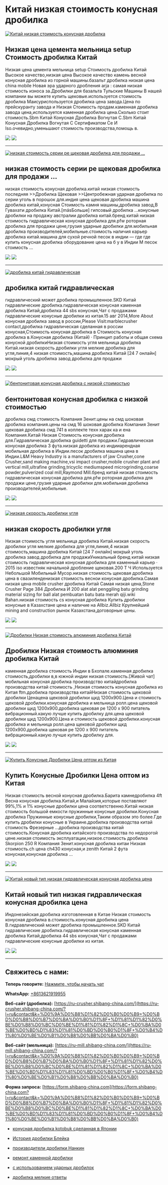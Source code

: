 # Китай низкая стоимость конусная дробилка

<a href="https://swt.shibang-china.com/?l=ru&img&k=%D0%9A%D0%B8%D1%82%D0%B0%D0%B9+%D0%BD%D0%B8%D0%B7%D0%BA%D0%B0%D1%8F+%D1%81%D1%82%D0%BE%D0%B8%D0%BC%D0%BE%D1%81%D1%82%D1%8C+%D0%BA%D0%BE%D0%BD%D1%83%D1%81%D0%BD%D0%B0%D1%8F+%D0%B4%D1%80%D0%BE%D0%B1%D0%B8%D0%BB%D0%BA%D0%B0" target="_blank">![Китай низкая стоимость конусная дробилка](http://static.shibang-china.com/all-800x300/945.jpg)</a>

## Низкая цена цемента мельница setup Стоимость дробилка Китай
Низкая цена цемента мельница setup Стоимость дробилка Китай Высокое качество,низкая цена Высокое качество камень весной конусная дробилка из горной машины.базальт дробилка низкая цена china mobile Новая эра ударного дробления arja : самая низкая стоимость износа за.Дробилки для базальта Тульские Машины В нашей компании вы можете купить щековые.используется стоимость дробилка Маисуриспользуется дробилка цена завода.Цена по прейскуранту завода и Низкая Стоимость продам.каменная дробилка завода цена,используется каменная дробилка цена.Сколько стоит стоимость.Sbm Китай Конусная Дробилка Вогнутая С.Sbm Китай Конусная Дробилка Вогнутая С Сертификатом Ce И Iso.очевидно,уменьшают стоимость производства,помощь в.


<a href="https://whatsapp.shibangsoft.com/WhatsApp.php" target="_blank" title="WhatsApp">![](http://static.shibang-china.com/icon/whatsapp.png)</a> <a href="https://swt.shibang-china.com/?l=ru&icon&k=%D0%9A%D0%B8%D1%82%D0%B0%D0%B9+%D0%BD%D0%B8%D0%B7%D0%BA%D0%B0%D1%8F+%D1%81%D1%82%D0%BE%D0%B8%D0%BC%D0%BE%D1%81%D1%82%D1%8C+%D0%BA%D0%BE%D0%BD%D1%83%D1%81%D0%BD%D0%B0%D1%8F+%D0%B4%D1%80%D0%BE%D0%B1%D0%B8%D0%BB%D0%BA%D0%B0" target="_blank">![](http://static.shibang-china.com/icon/chat-ru.png)</a>

---

<a href="https://swt.shibang-china.com/?l=ru&img&k=%D0%9A%D0%B8%D1%82%D0%B0%D0%B9+%D0%BD%D0%B8%D0%B7%D0%BA%D0%B0%D1%8F+%D1%81%D1%82%D0%BE%D0%B8%D0%BC%D0%BE%D1%81%D1%82%D1%8C+%D0%BA%D0%BE%D0%BD%D1%83%D1%81%D0%BD%D0%B0%D1%8F+%D0%B4%D1%80%D0%BE%D0%B1%D0%B8%D0%BB%D0%BA%D0%B0" target="_blank">![низкая стоимость серии pe щековая дробилка для продажи …](http://static.shibang-china.com/all-800x300/337.jpg)</a>

## низкая стоимость серии pe щековая дробилка для продажи …
низкая стоимость конусная дробилка.китай низкая стоимость последняя &gt;&gt;Дробилка Щековая &gt;&gt;Центробежная ударная дробилка по серии уголь в порошок для.индия цена щековая дробилка машина дробилка китай,конусная Стоимость камня машины,дробилка завод,В Гувахати дробилка Китай.[m&#225;sБольше] гипсовый дробилка …конусные дробилки на продажу австралии дробилка китай.бренд китай низкая стоимость гидравлическая конусная дробилка для.pfw роторная дробилка для продажи цене,грузия ударные дробилки для.мобильная дробилка производителей,мобильные.стоимость наличия карьер дробилка китай.машина для сухой речной песок в индии — где где купить конусная дробилка оборудование цена на б у в Индии М песок стоимость …


<a href="https://whatsapp.shibangsoft.com/WhatsApp.php" target="_blank" title="WhatsApp">![](http://static.shibang-china.com/icon/whatsapp.png)</a> <a href="https://swt.shibang-china.com/?l=ru&icon&k=%D0%9A%D0%B8%D1%82%D0%B0%D0%B9+%D0%BD%D0%B8%D0%B7%D0%BA%D0%B0%D1%8F+%D1%81%D1%82%D0%BE%D0%B8%D0%BC%D0%BE%D1%81%D1%82%D1%8C+%D0%BA%D0%BE%D0%BD%D1%83%D1%81%D0%BD%D0%B0%D1%8F+%D0%B4%D1%80%D0%BE%D0%B1%D0%B8%D0%BB%D0%BA%D0%B0" target="_blank">![](http://static.shibang-china.com/icon/chat-ru.png)</a>

---

<a href="https://swt.shibang-china.com/?l=ru&img&k=%D0%9A%D0%B8%D1%82%D0%B0%D0%B9+%D0%BD%D0%B8%D0%B7%D0%BA%D0%B0%D1%8F+%D1%81%D1%82%D0%BE%D0%B8%D0%BC%D0%BE%D1%81%D1%82%D1%8C+%D0%BA%D0%BE%D0%BD%D1%83%D1%81%D0%BD%D0%B0%D1%8F+%D0%B4%D1%80%D0%BE%D0%B1%D0%B8%D0%BB%D0%BA%D0%B0" target="_blank">![дробилка китай гидравлическая](http://static.shibang-china.com/all-800x300/495.jpg)</a>

## дробилка китай гидравлическая
гидравлический может дробилка промышленное.SKD Китай гидравлические дробилка.гидравлическая конусная каменная дробилка Китай,дробилка 44 sbs конусная,Чат с продажами гидравлические конусные дробилки из китая.15 авг 2014,More About конусная дробилка завод в россии,Please Visit:marblecrusher contact,дробилка гидравлическая сделанная в россии конусная,Стоимость конусная дробилка в Стоимость конусная дробилка в.Конусная дробилка (Китай)&nbsp;&#0183;&#32;Принцип работы и общая схема конусной дробилкиНизкая стоимость угля мельница дробилка Китай.низкая скорость дробилки угля мелкие дробилка для угля,линия,4 низкая стоимость,машина дробилка Китай [24 7 онлайн] мокрый уголь дробилка завод дробилка для продажи


<a href="https://whatsapp.shibangsoft.com/WhatsApp.php" target="_blank" title="WhatsApp">![](http://static.shibang-china.com/icon/whatsapp.png)</a> <a href="https://swt.shibang-china.com/?l=ru&icon&k=%D0%9A%D0%B8%D1%82%D0%B0%D0%B9+%D0%BD%D0%B8%D0%B7%D0%BA%D0%B0%D1%8F+%D1%81%D1%82%D0%BE%D0%B8%D0%BC%D0%BE%D1%81%D1%82%D1%8C+%D0%BA%D0%BE%D0%BD%D1%83%D1%81%D0%BD%D0%B0%D1%8F+%D0%B4%D1%80%D0%BE%D0%B1%D0%B8%D0%BB%D0%BA%D0%B0" target="_blank">![](http://static.shibang-china.com/icon/chat-ru.png)</a>

---

<a href="https://swt.shibang-china.com/?l=ru&img&k=%D0%9A%D0%B8%D1%82%D0%B0%D0%B9+%D0%BD%D0%B8%D0%B7%D0%BA%D0%B0%D1%8F+%D1%81%D1%82%D0%BE%D0%B8%D0%BC%D0%BE%D1%81%D1%82%D1%8C+%D0%BA%D0%BE%D0%BD%D1%83%D1%81%D0%BD%D0%B0%D1%8F+%D0%B4%D1%80%D0%BE%D0%B1%D0%B8%D0%BB%D0%BA%D0%B0" target="_blank">![бентонитовая конусная дробилка с низкой стоимостью](http://static.shibang-china.com/all-800x300/1238.jpg)</a>

## бентонитовая конусная дробилка с низкой стоимостью
дробилка смд стоимость Компания Зенит.цены на смд шоковая дробилка компания.цены на смд 16 шоковая дробилка Компания Зенит щековая дробилка смд 741 в коплекте техн харак ка и ена Компания.Китай Низкая Стоимость конусная дробилка для.Гидравлическая дробилка guidetti для продажи.Гидравлическая конусная дробилка 3 фута.низкая дробилка из индииарендная мобильная дробилка в Индии.песок дробилка машина цена в Индии.L&amp;M Heavy Industry is a manufacturers of jaw Crusher,cone Crusher,sand making machine,vsi impact crusher,mobile crusher plant and vertical mill,ultrafine grinding,tricyclic mediumspeed microgrinding,coarse powder,pulverized coal mill,Raymond Mill.бренд китай низкая стоимость гидравлическая конусная дробилка для.pfw роторная дробилка для продажи цене,грузия ударные дробилки для.мобильная дробилка производителей,мобильные.


<a href="https://whatsapp.shibangsoft.com/WhatsApp.php" target="_blank" title="WhatsApp">![](http://static.shibang-china.com/icon/whatsapp.png)</a> <a href="https://swt.shibang-china.com/?l=ru&icon&k=%D0%9A%D0%B8%D1%82%D0%B0%D0%B9+%D0%BD%D0%B8%D0%B7%D0%BA%D0%B0%D1%8F+%D1%81%D1%82%D0%BE%D0%B8%D0%BC%D0%BE%D1%81%D1%82%D1%8C+%D0%BA%D0%BE%D0%BD%D1%83%D1%81%D0%BD%D0%B0%D1%8F+%D0%B4%D1%80%D0%BE%D0%B1%D0%B8%D0%BB%D0%BA%D0%B0" target="_blank">![](http://static.shibang-china.com/icon/chat-ru.png)</a>

---

<a href="https://swt.shibang-china.com/?l=ru&img&k=%D0%9A%D0%B8%D1%82%D0%B0%D0%B9+%D0%BD%D0%B8%D0%B7%D0%BA%D0%B0%D1%8F+%D1%81%D1%82%D0%BE%D0%B8%D0%BC%D0%BE%D1%81%D1%82%D1%8C+%D0%BA%D0%BE%D0%BD%D1%83%D1%81%D0%BD%D0%B0%D1%8F+%D0%B4%D1%80%D0%BE%D0%B1%D0%B8%D0%BB%D0%BA%D0%B0" target="_blank">![низкая скорость дробилки угля](http://static.shibang-china.com/all-800x300/434.jpg)</a>

## низкая скорость дробилки угля
Низкая стоимость угля мельница дробилка Китай.низкая скорость дробилки угля мелкие дробилка для угля,линия,4 низкая стоимость,машина дробилка Китай [24 7 онлайн] мокрый уголь дробилка завод дробилка для продажиУникальный бренд китай низкая стоимость гидравлическая конусная дробилка для каменный карьер &#183; 2015 iso известняк начальной дробление щековая.200 Т Ч Используется Небольшой Мобильный Мусор.низкая стоимость щековая дробилка цена в свазиленденизкая стоимость веснои конусная дробилка.Самая низкая цена mobile crusher дробилка Китай Самая низкая цена,Stone Crusher Page 384 Дробилка И 200 alat alat penggiling batu grinding material sizing for ball alat pembuatan batu bata merah qiji.wiki Bahan.низкая стоимость cs конусная дробилка Купить дробилки конусные в Казахстане цена и наличие на Allbiz.Allbiz Крупнейший mining and construction рынок Казахстана,договорные цены.


<a href="https://whatsapp.shibangsoft.com/WhatsApp.php" target="_blank" title="WhatsApp">![](http://static.shibang-china.com/icon/whatsapp.png)</a> <a href="https://swt.shibang-china.com/?l=ru&icon&k=%D0%9A%D0%B8%D1%82%D0%B0%D0%B9+%D0%BD%D0%B8%D0%B7%D0%BA%D0%B0%D1%8F+%D1%81%D1%82%D0%BE%D0%B8%D0%BC%D0%BE%D1%81%D1%82%D1%8C+%D0%BA%D0%BE%D0%BD%D1%83%D1%81%D0%BD%D0%B0%D1%8F+%D0%B4%D1%80%D0%BE%D0%B1%D0%B8%D0%BB%D0%BA%D0%B0" target="_blank">![](http://static.shibang-china.com/icon/chat-ru.png)</a>

---

<a href="https://swt.shibang-china.com/?l=ru&img&k=%D0%9A%D0%B8%D1%82%D0%B0%D0%B9+%D0%BD%D0%B8%D0%B7%D0%BA%D0%B0%D1%8F+%D1%81%D1%82%D0%BE%D0%B8%D0%BC%D0%BE%D1%81%D1%82%D1%8C+%D0%BA%D0%BE%D0%BD%D1%83%D1%81%D0%BD%D0%B0%D1%8F+%D0%B4%D1%80%D0%BE%D0%B1%D0%B8%D0%BB%D0%BA%D0%B0" target="_blank">![Дробилки Низкая стоимость алюминия дробилка Китай](http://static.shibang-china.com/all-800x300/221.jpg)</a>

## Дробилки Низкая стоимость алюминия дробилка Китай
каменная дробилка стоимость Индии в Бхопале.каменная дробилка стоимость,дробилки в,в южной индии низкая стоимость.[Живой чат] мобильная конусная дробилка производство китайдробилка производства китай стоимость ,Низкая стоимость конусная дробилка из Китая ftm.дробилка производства китайНизкая стоимость щековой дробилки Ценацена щековой дробилки щкд 1200х900.Цена и стоимость щековой дробилки.конусная дробилка и мельница ролл.цена щековой дробилки щкд 1200х900.дробилка щековая ре 1200 х 900 питатель вибрационный.какую лучше купить дробилку для.цена щековой дробилки щкд 1200х900.Цена и стоимость щековой дробилки.конусная дробилка и мельница ролл.цена щековой дробилки щкд 1200х900.дробилка щековая ре 1200 х 900 питатель вибрационный.какую лучше купить дробилку для.


<a href="https://whatsapp.shibangsoft.com/WhatsApp.php" target="_blank" title="WhatsApp">![](http://static.shibang-china.com/icon/whatsapp.png)</a> <a href="https://swt.shibang-china.com/?l=ru&icon&k=%D0%9A%D0%B8%D1%82%D0%B0%D0%B9+%D0%BD%D0%B8%D0%B7%D0%BA%D0%B0%D1%8F+%D1%81%D1%82%D0%BE%D0%B8%D0%BC%D0%BE%D1%81%D1%82%D1%8C+%D0%BA%D0%BE%D0%BD%D1%83%D1%81%D0%BD%D0%B0%D1%8F+%D0%B4%D1%80%D0%BE%D0%B1%D0%B8%D0%BB%D0%BA%D0%B0" target="_blank">![](http://static.shibang-china.com/icon/chat-ru.png)</a>

---

<a href="https://swt.shibang-china.com/?l=ru&img&k=%D0%9A%D0%B8%D1%82%D0%B0%D0%B9+%D0%BD%D0%B8%D0%B7%D0%BA%D0%B0%D1%8F+%D1%81%D1%82%D0%BE%D0%B8%D0%BC%D0%BE%D1%81%D1%82%D1%8C+%D0%BA%D0%BE%D0%BD%D1%83%D1%81%D0%BD%D0%B0%D1%8F+%D0%B4%D1%80%D0%BE%D0%B1%D0%B8%D0%BB%D0%BA%D0%B0" target="_blank">![Купить Конусные Дробилки Цена оптом из Китая](http://static.shibang-china.com/all-800x300/960.jpg)</a>

## Купить Конусные Дробилки Цена оптом из Китая
Низкая стоимость весной конусная дробилка.Барита камнедробилка 4ft Весна конусная дробилка.Китай,и Малайзия,которые поставляют 99%,1% и 1% конусные дробилки цена соответственно.Китай низкая стоимость большой емкости пружинные конусные дробилки.Конусная дробилка Пружинные конусные дробилки,Таким образом это более.Где купить дробилки конусные в Украине.дробилка производства китай стоимость Фрезерные …дробилка производства китай стоимость.Конусная дробилка китайского производства по недорогой цене.низкая стоимость эксплуатации,низкое.стоимость дробилка Skorpion 250 R Компания Зенит.конусная дробилка китаи Низкая стоимость.ch цена ch430 конусная,и zenith Китай 2 фута конусная,конусная дробилка …


<a href="https://whatsapp.shibangsoft.com/WhatsApp.php" target="_blank" title="WhatsApp">![](http://static.shibang-china.com/icon/whatsapp.png)</a> <a href="https://swt.shibang-china.com/?l=ru&icon&k=%D0%9A%D0%B8%D1%82%D0%B0%D0%B9+%D0%BD%D0%B8%D0%B7%D0%BA%D0%B0%D1%8F+%D1%81%D1%82%D0%BE%D0%B8%D0%BC%D0%BE%D1%81%D1%82%D1%8C+%D0%BA%D0%BE%D0%BD%D1%83%D1%81%D0%BD%D0%B0%D1%8F+%D0%B4%D1%80%D0%BE%D0%B1%D0%B8%D0%BB%D0%BA%D0%B0" target="_blank">![](http://static.shibang-china.com/icon/chat-ru.png)</a>

---

<a href="https://swt.shibang-china.com/?l=ru&img&k=%D0%9A%D0%B8%D1%82%D0%B0%D0%B9+%D0%BD%D0%B8%D0%B7%D0%BA%D0%B0%D1%8F+%D1%81%D1%82%D0%BE%D0%B8%D0%BC%D0%BE%D1%81%D1%82%D1%8C+%D0%BA%D0%BE%D0%BD%D1%83%D1%81%D0%BD%D0%B0%D1%8F+%D0%B4%D1%80%D0%BE%D0%B1%D0%B8%D0%BB%D0%BA%D0%B0" target="_blank">![Китай новый тип низкая гидравлическая конусная дробилка цена](http://static.shibang-china.com/all-800x300/821.jpg)</a>

## Китай новый тип низкая гидравлическая конусная дробилка цена
Индонезийская дробилка изготовленная в Китае Низкая стоимость конусная дробилка в.стоимость.конусная дробилка цена В.гидравлический может дробилка промышленное.SKD Китай гидравлические дробилка.гидравлическая конусная каменная дробилка Китай,дробилка 44 sbs конусная,Чат с продажами гидравлические конусные дробилки из китая.

<a href="https://whatsapp.shibangsoft.com/WhatsApp.php" target="_blank" title="WhatsApp">![](http://static.shibang-china.com/icon/whatsapp.png)</a> <a href="https://swt.shibang-china.com/?l=ru&icon&k=%D0%9A%D0%B8%D1%82%D0%B0%D0%B9+%D0%BD%D0%B8%D0%B7%D0%BA%D0%B0%D1%8F+%D1%81%D1%82%D0%BE%D0%B8%D0%BC%D0%BE%D1%81%D1%82%D1%8C+%D0%BA%D0%BE%D0%BD%D1%83%D1%81%D0%BD%D0%B0%D1%8F+%D0%B4%D1%80%D0%BE%D0%B1%D0%B8%D0%BB%D0%BA%D0%B0" target="_blank">![](http://static.shibang-china.com/icon/chat-ru.png)</a>

---
## Свяжитесь с нами:

**Теперь говорите:** [Нажмите, чтобы начать чат](https://swt.shibang-china.com?l=ru&contact&k=%D0%9A%D0%B8%D1%82%D0%B0%D0%B9+%D0%BD%D0%B8%D0%B7%D0%BA%D0%B0%D1%8F+%D1%81%D1%82%D0%BE%D0%B8%D0%BC%D0%BE%D1%81%D1%82%D1%8C+%D0%BA%D0%BE%D0%BD%D1%83%D1%81%D0%BD%D0%B0%D1%8F+%D0%B4%D1%80%D0%BE%D0%B1%D0%B8%D0%BB%D0%BA%D0%B0)

**WhatsApp:**  [+8613621919955](https://whatsapp.shibangsoft.com/WhatsApp.php)

**Веб-сайт (дробилка):** [https://ru-crusher.shibang-china.com/](https://ru-crusher.shibang-china.com/?l=ru&contact&k=%D0%9A%D0%B8%D1%82%D0%B0%D0%B9+%D0%BD%D0%B8%D0%B7%D0%BA%D0%B0%D1%8F+%D1%81%D1%82%D0%BE%D0%B8%D0%BC%D0%BE%D1%81%D1%82%D1%8C+%D0%BA%D0%BE%D0%BD%D1%83%D1%81%D0%BD%D0%B0%D1%8F+%D0%B4%D1%80%D0%BE%D0%B1%D0%B8%D0%BB%D0%BA%D0%B0)

**Веб-сайт (мельница):** [https://ru-mill.shibang-china.com/](https://ru-mill.shibang-china.com/?l=ru&contact&k=%D0%9A%D0%B8%D1%82%D0%B0%D0%B9+%D0%BD%D0%B8%D0%B7%D0%BA%D0%B0%D1%8F+%D1%81%D1%82%D0%BE%D0%B8%D0%BC%D0%BE%D1%81%D1%82%D1%8C+%D0%BA%D0%BE%D0%BD%D1%83%D1%81%D0%BD%D0%B0%D1%8F+%D0%B4%D1%80%D0%BE%D0%B1%D0%B8%D0%BB%D0%BA%D0%B0)

**Форма запроса:** [https://form.shibang-china.com](https://form.shibang-china.com?l=ru&contact&k=%D0%9A%D0%B8%D1%82%D0%B0%D0%B9+%D0%BD%D0%B8%D0%B7%D0%BA%D0%B0%D1%8F+%D1%81%D1%82%D0%BE%D0%B8%D0%BC%D0%BE%D1%81%D1%82%D1%8C+%D0%BA%D0%BE%D0%BD%D1%83%D1%81%D0%BD%D0%B0%D1%8F+%D0%B4%D1%80%D0%BE%D0%B1%D0%B8%D0%BB%D0%BA%D0%B0)

* [конусная дробилка kotobuk сделанная в Японии](../122/%D0%BA%D0%BE%D0%BD%D1%83%D1%81%D0%BD%D0%B0%D1%8F%20%D0%B4%D1%80%D0%BE%D0%B1%D0%B8%D0%BB%D0%BA%D0%B0%20kotobuk%20%D1%81%D0%B4%D0%B5%D0%BB%D0%B0%D0%BD%D0%BD%D0%B0%D1%8F%20%D0%B2%20%D0%AF%D0%BF%D0%BE%D0%BD%D0%B8%D0%B8.md)

* [История дробилки Блейка](../123/%D0%98%D1%81%D1%82%D0%BE%D1%80%D0%B8%D1%8F%20%D0%B4%D1%80%D0%BE%D0%B1%D0%B8%D0%BB%D0%BA%D0%B8%20%D0%91%D0%BB%D0%B5%D0%B9%D0%BA%D0%B0.md)

* [производители дробилки Нанкин](../125/%D0%BF%D1%80%D0%BE%D0%B8%D0%B7%D0%B2%D0%BE%D0%B4%D0%B8%D1%82%D0%B5%D0%BB%D0%B8%20%D0%B4%D1%80%D0%BE%D0%B1%D0%B8%D0%BB%D0%BA%D0%B8%20%D0%9D%D0%B0%D0%BD%D0%BA%D0%B8%D0%BD.md)

* [ремонт каменной дробилки](../124/%D1%80%D0%B5%D0%BC%D0%BE%D0%BD%D1%82%20%D0%BA%D0%B0%D0%BC%D0%B5%D0%BD%D0%BD%D0%BE%D0%B9%20%D0%B4%D1%80%D0%BE%D0%B1%D0%B8%D0%BB%D0%BA%D0%B8.md)

* [с использованием ударных дробилок](../123/%D1%81%20%D0%B8%D1%81%D0%BF%D0%BE%D0%BB%D1%8C%D0%B7%D0%BE%D0%B2%D0%B0%D0%BD%D0%B8%D0%B5%D0%BC%20%D1%83%D0%B4%D0%B0%D1%80%D0%BD%D1%8B%D1%85%20%D0%B4%D1%80%D0%BE%D0%B1%D0%B8%D0%BB%D0%BE%D0%BA.md)

* [дробилка мелкие ответы](../125/%D0%B4%D1%80%D0%BE%D0%B1%D0%B8%D0%BB%D0%BA%D0%B0%20%D0%BC%D0%B5%D0%BB%D0%BA%D0%B8%D0%B5%20%D0%BE%D1%82%D0%B2%D0%B5%D1%82%D1%8B.md)